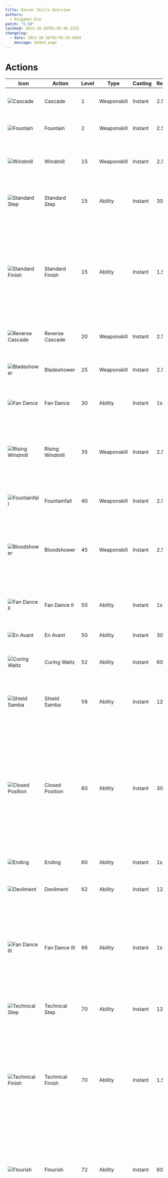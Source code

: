 ```yaml
---
title: Dancer Skills Overview
authors:
  - Ringabel-Dim
patch: "5.58"
lastmod: 2021-10-26T02:05:46.525Z
changelog:
  - date: 2021-10-26T02:05:59.099Z
    message: Added page
---
```

# Actions

| Icon                                                            | Action           | Level | Type        | Casting | Recast | Description                                                                                                                                                                                                       |
| --------------------------------------------------------------- | ---------------- | ----- | ----------- | ------- | ------ | ----------------------------------------------------------------------------------------------------------------------------------------------------------------------------------------------------------------- |
| ![Cascade](https://xivapi.com/i/003000/003451_hr1.png)          | Cascade          | 1     | Weaponskill | Instant | 2.5s   | Delivers an attack with a potency of 250.                                                                                                                                                                         |
| ![Fountain](https://xivapi.com/i/003000/003452_hr1.png)         | Fountain         | 2     | Weaponskill | Instant | 2.5s   | Delivers an attack with a potency of 100.                                                                                                                                                                         |
| ![Windmill](https://xivapi.com/i/003000/003453_hr1.png)         | Windmill         | 15    | Weaponskill | Instant | 2.5s   | Delivers an attack with a potency of 150 to all nearby enemies.                                                                                                                                                   |
| ![Standard Step](https://xivapi.com/i/003000/003454_hr1.png)    | Standard Step    | 15    | Ability     | Instant | 30s    | Begin dancing, granting yourself Standard Step.                                                                                                                                                                   |
| ![Standard Finish](https://xivapi.com/i/003000/003459_hr1.png)  | Standard Finish  | 15    | Ability     | Instant | 1.5s   | Delivers an attack to all nearby enemies. Potency varies with number of successful steps, dealing full potency for the first enemy, and 75% less for all remaining enemies.                                       |
| ![Reverse Cascade](https://xivapi.com/i/003000/003460_hr1.png)  | Reverse Cascade  | 20    | Weaponskill | Instant | 2.5s   | Delivers an attack with a potency of 300.                                                                                                                                                                         |
| ![Bladeshower](https://xivapi.com/i/003000/003461_hr1.png)      | Bladeshower      | 25    | Weaponskill | Instant | 2.5s   | Delivers an attack with a potency of 100 to all nearby enemies.                                                                                                                                                   |
| ![Fan Dance](https://xivapi.com/i/003000/003462_hr1.png)        | Fan Dance        | 30    | Ability     | Instant | 1s     | Delivers an attack with a potency of 150.                                                                                                                                                                         |
| ![Rising Windmill](https://xivapi.com/i/003000/003463_hr1.png)  | Rising Windmill  | 35    | Weaponskill | Instant | 2.5s   | Delivers an attack to all nearby enemies with a potency of 300 for the first enemy, and 50% less for all remaining enemies.                                                                                       |
| ![Fountainfall](https://xivapi.com/i/003000/003464_hr1.png)     | Fountainfall     | 40    | Weaponskill | Instant | 2.5s   | Delivers an attack with a potency of 350.                                                                                                                                                                         |
| ![Bloodshower](https://xivapi.com/i/003000/003465_hr1.png)      | Bloodshower      | 45    | Weaponskill | Instant | 2.5s   | Delivers an attack to all nearby enemies with a potency of 350 for the first enemy, and 50% less for all remaining enemies.                                                                                       |
| ![Fan Dance II](https://xivapi.com/i/003000/003466_hr1.png)     | Fan Dance II     | 50    | Ability     | Instant | 1s     | Delivers an attack with a potency of 100 to all nearby enemies.                                                                                                                                                   |
| ![En Avant](https://xivapi.com/i/003000/003467_hr1.png)         | En Avant         | 50    | Ability     | Instant | 30s    | Quickly dash 10 yalms forward.                                                                                                                                                                                    |
| ![Curing Waltz](https://xivapi.com/i/003000/003468_hr1.png)     | Curing Waltz     | 52    | Ability     | Instant | 60s    | Restores own HP and the HP of all nearby party members.                                                                                                                                                           |
| ![Shield Samba](https://xivapi.com/i/003000/003469_hr1.png)     | Shield Samba     | 56    | Ability     | Instant | 120s   | Reduces damage taken by self and nearby party members by 10%.                                                                                                                                                     |
| ![Closed Position](https://xivapi.com/i/003000/003470_hr1.png)  | Closed Position  | 60    | Ability     | Instant | 30s    | Grants you Closed Position and designates a party member as your Dance Partner, allowing you to share the effects of Standard Finish, Devilment, and Curing Waltz with said party member. Effect ends upon reuse. |
| ![Ending](https://xivapi.com/i/003000/003478_hr1.png)           | Ending           | 60    | Ability     | Instant | 1s     | Ends dance with your partner.                                                                                                                                                                                     |
| ![Devilment](https://xivapi.com/i/003000/003471_hr1.png)        | Devilment        | 62    | Ability     | Instant | 120s   | Increases critical hit rate and direct hit rate by 20%.                                                                                                                                                           |
| ![Fan Dance III](https://xivapi.com/i/003000/003472_hr1.png)    | Fan Dance III    | 66    | Ability     | Instant | 1s     | Delivers an attack to target and all enemies nearby it with a potency of 200 for the first enemy, and 50% less for all remaining enemies.                                                                         |
| ![Technical Step](https://xivapi.com/i/003000/003473_hr1.png)   | Technical Step   | 70    | Ability     | Instant | 120s   | Begin dancing, granting yourself Technical Step.                                                                                                                                                                  |
| ![Technical Finish](https://xivapi.com/i/003000/003474_hr1.png) | Technical Finish | 70    | Ability     | Instant | 1.5s   | Delivers an attack to all nearby enemies. Potency varies with number of successful steps, dealing full potency for the first enemy, and 75% less for all remaining enemies.                                       |
| ![Flourish](https://xivapi.com/i/003000/003475_hr1.png)         | Flourish         | 72    | Ability     | Instant | 60s    | Grants you the effects of Flourishing Cascade, Flourishing Fountain, Flourishing Windmill, Flourishing Shower, and Flourishing Fan Dance.                                                                         |
| ![Saber Dance](https://xivapi.com/i/003000/003476_hr1.png)      | Saber Dance      | 76    | Ability     | Instant | 2.5s   | Delivers an attack to target and all enemies nearby it with a potency of 600 for the first enemy, and 50% less for all remaining enemies.                                                                         |
| ![Improvisation](https://xivapi.com/i/003000/003477_hr1.png)    | Improvisation    | 80    | Ability     | Instant | 120s   | Dance to the beat of your own drum, granting Improvisation to self.                                                                                                                                               |

# Step Actions

| Icon                                                     | Action    | Level | Type    | Casting | Recast | Description           |
| -------------------------------------------------------- | --------- | ----- | ------- | ------- | ------ | --------------------- |
| ![Emboite](https://xivapi.com/i/003000/003455_hr1.png)   | Emboite   | 15    | Ability | Instant | 1s     | Perform an emboite.   |
| ![Entrechat](https://xivapi.com/i/003000/003456_hr1.png) | Entrechat | 15    | Ability | Instant | 1s     | Perform an entrechat. |
| ![Jete](https://xivapi.com/i/003000/003457_hr1.png)      | Jete      | 15    | Ability | Instant | 1s     | Perform a jete.       |
| ![Pirouette](https://xivapi.com/i/003000/003458_hr1.png) | Pirouette | 15    | Ability | Instant | 1s     | Perform a pirouette.  |

# Physical Ranged DPS actions

| Icon                                                        | Action       | Level | Type    | Casting | Recast | Description                                                                       |
| ----------------------------------------------------------- | ------------ | ----- | ------- | ------- | ------ | --------------------------------------------------------------------------------- |
| ![Leg Graze](https://xivapi.com/i/000000/000843_hr1.png)    | Leg Graze    | 6     | Ability | Instant | 30s    | Inflicts target with Heavy +40%.                                                  |
| ![Second Wind](https://xivapi.com/i/000000/000821_hr1.png)  | Second Wind  | 8     | Ability | Instant | 120s   | Instantly restores own HP.                                                        |
| ![Foot Graze](https://xivapi.com/i/000000/000842_hr1.png)   | Foot Graze   | 10    | Ability | Instant | 30s    | Binds target.                                                                     |
| ![Peloton](https://xivapi.com/i/000000/000844_hr1.png)      | Peloton      | 20    | Ability | Instant | 5s     | Increases movement speed of self and nearby party members. Not useable in combat. |
| ![Head Graze](https://xivapi.com/i/000000/000848_hr1.png)   | Head Graze   | 24    | Ability | Instant | 30s    | Interrupts the use of a target's action.                                          |
| ![Arm's Length](https://xivapi.com/i/000000/000822_hr1.png) | Arm's Length | 32    | Ability | Instant | 120s   | Creates a barrier nullifying most knockback and draw-in effects.                  |